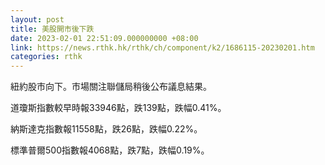 ```yaml
---
layout: post
title: 美股開市後下跌
date: 2023-02-01 22:51:09.000000000 +08:00
link: https://news.rthk.hk/rthk/ch/component/k2/1686115-20230201.htm
categories: rthk
---
```


紐約股市向下。市場關注聯儲局稍後公布議息結果。

道瓊斯指數較早時報33946點，跌139點，跌幅0.41%。

納斯達克指數報11558點，跌26點，跌幅0.22%。

標準普爾500指數報4068點，跌7點，跌幅0.19%。
